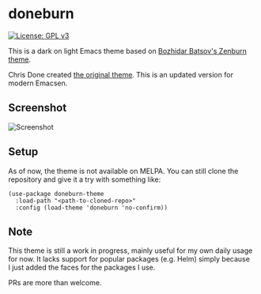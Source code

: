 # doneburn

[![License: GPL v3](https://img.shields.io/badge/License-GPL%20v3-blue.svg)](https://www.gnu.org/licenses/gpl-3.0)

This is a dark on light Emacs theme based on [Bozhidar Batsov's Zenburn
theme](https://github.com/bbatsov/zenburn-emacs).

Chris Done created [the original theme](https://github.com/chrisdone/zenburn).
This is an updated version for modern Emacsen.

## Screenshot

![Screenshot](https://github.com/manuel-uberti/doneburn/blob/master/screenshot.png)

## Setup

As of now, the theme is not available on MELPA. You can still clone the
repository and give it a try with something like:

``` emacs-lisp
(use-package doneburn-theme
  :load-path "<path-to-cloned-repo>"
  :config (load-theme 'doneburn 'no-confirm))
```

## Note

This theme is still a work in progress, mainly useful for my own daily usage for
now. It lacks support for popular packages (e.g. Helm) simply because I just
added the faces for the packages I use.

PRs are more than welcome.
